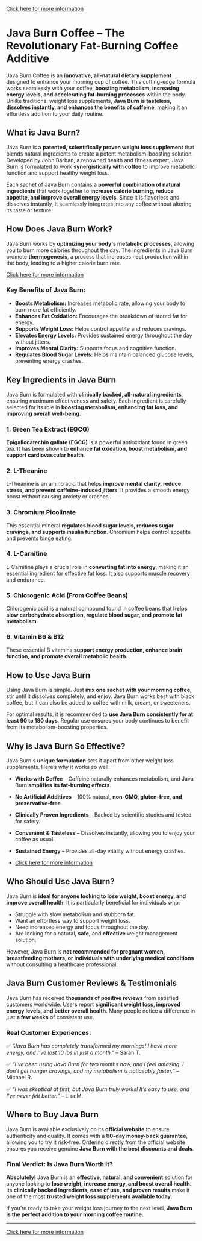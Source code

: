 [Click here for more information](https://javaburn.bond/)

# **Java Burn Coffee – The Revolutionary Fat-Burning Coffee Additive**

Java Burn Coffee is an **innovative, all-natural dietary supplement** designed to enhance your morning cup of coffee. This cutting-edge formula works seamlessly with your coffee, **boosting metabolism, increasing energy levels, and accelerating fat-burning processes** within the body. Unlike traditional weight loss supplements, **Java Burn is tasteless, dissolves instantly, and enhances the benefits of caffeine**, making it an effortless addition to your daily routine.

## **What is Java Burn?**

Java Burn is a **patented, scientifically proven weight loss supplement** that blends natural ingredients to create a potent metabolism-boosting solution. Developed by John Barban, a renowned health and fitness expert, Java Burn is formulated to work **synergistically with coffee** to improve metabolic function and support healthy weight loss.

Each sachet of Java Burn contains a **powerful combination of natural ingredients** that work together to **increase calorie burning, reduce appetite, and improve overall energy levels**. Since it is flavorless and dissolves instantly, it seamlessly integrates into any coffee without altering its taste or texture.

## **How Does Java Burn Work?**

Java Burn works by **optimizing your body's metabolic processes**, allowing you to burn more calories throughout the day. The ingredients in Java Burn promote **thermogenesis**, a process that increases heat production within the body, leading to a higher calorie burn rate.

[Click here for more information](https://javaburn.bond/)

### **Key Benefits of Java Burn:**

- **Boosts Metabolism:** Increases metabolic rate, allowing your body to burn more fat efficiently.
- **Enhances Fat Oxidation:** Encourages the breakdown of stored fat for energy.
- **Supports Weight Loss:** Helps control appetite and reduces cravings.
- **Elevates Energy Levels:** Provides sustained energy throughout the day without jitters.
- **Improves Mental Clarity:** Supports focus and cognitive function.
- **Regulates Blood Sugar Levels:** Helps maintain balanced glucose levels, preventing energy crashes.

## **Key Ingredients in Java Burn**

Java Burn is formulated with **clinically backed, all-natural ingredients**, ensuring maximum effectiveness and safety. Each ingredient is carefully selected for its role in **boosting metabolism, enhancing fat loss, and improving overall well-being**.

### **1. Green Tea Extract (EGCG)**

**Epigallocatechin gallate (EGCG)** is a powerful antioxidant found in green tea. It has been shown to **enhance fat oxidation, boost metabolism, and support cardiovascular health**.

### **2. L-Theanine**

L-Theanine is an amino acid that helps **improve mental clarity, reduce stress, and prevent caffeine-induced jitters**. It provides a smooth energy boost without causing anxiety or crashes.

### **3. Chromium Picolinate**

This essential mineral **regulates blood sugar levels, reduces sugar cravings, and supports insulin function**. Chromium helps control appetite and prevents binge eating.

### **4. L-Carnitine**

L-Carnitine plays a crucial role in **converting fat into energy**, making it an essential ingredient for effective fat loss. It also supports muscle recovery and endurance.

### **5. Chlorogenic Acid (From Coffee Beans)**

Chlorogenic acid is a natural compound found in coffee beans that **helps slow carbohydrate absorption, regulate blood sugar, and promote fat metabolism**.

### **6. Vitamin B6 & B12**

These essential B vitamins **support energy production, enhance brain function, and promote overall metabolic health**.

## **How to Use Java Burn**

Using Java Burn is simple. Just **mix one sachet with your morning coffee**, stir until it dissolves completely, and enjoy. Java Burn works best with black coffee, but it can also be added to coffee with milk, cream, or sweeteners.

For optimal results, it is recommended to **use Java Burn consistently for at least 90 to 180 days**. Regular use ensures your body continues to benefit from its metabolism-boosting properties.

## **Why is Java Burn So Effective?**

Java Burn's **unique formulation** sets it apart from other weight loss supplements. Here’s why it works so well:

- **Works with Coffee** – Caffeine naturally enhances metabolism, and Java Burn **amplifies its fat-burning effects**.
- **No Artificial Additives** – 100% natural, **non-GMO, gluten-free, and preservative-free**.
- **Clinically Proven Ingredients** – Backed by scientific studies and tested for safety.
- **Convenient & Tasteless** – Dissolves instantly, allowing you to enjoy your coffee as usual.
- **Sustained Energy** – Provides all-day vitality without energy crashes.

- [Click here for more information](https://javaburn.bond/)

## **Who Should Use Java Burn?**

Java Burn is **ideal for anyone looking to lose weight, boost energy, and improve overall health**. It is particularly beneficial for individuals who:

- Struggle with slow metabolism and stubborn fat.
- Want an effortless way to support weight loss.
- Need increased energy and focus throughout the day.
- Are looking for a natural, **safe**, and **effective** weight management solution.

However, Java Burn is **not recommended for pregnant women, breastfeeding mothers, or individuals with underlying medical conditions** without consulting a healthcare professional.

## **Java Burn Customer Reviews & Testimonials**

Java Burn has received **thousands of positive reviews** from satisfied customers worldwide. Users report **significant weight loss, improved energy levels, and better overall health**. Many people notice a difference in just **a few weeks** of consistent use.

### **Real Customer Experiences:**

✅ *“Java Burn has completely transformed my mornings! I have more energy, and I’ve lost 10 lbs in just a month.”* – Sarah T.

✅ *“I’ve been using Java Burn for two months now, and I feel amazing. I don’t get hunger cravings, and my metabolism is noticeably faster.”* – Michael R.

✅ *“I was skeptical at first, but Java Burn truly works! It’s easy to use, and I’ve never felt better.”* – Lisa M.

## **Where to Buy Java Burn**

Java Burn is available exclusively on its **official website** to ensure authenticity and quality. It comes with a **60-day money-back guarantee**, allowing you to try it risk-free. Ordering directly from the official website ensures you receive genuine **Java Burn with the best discounts and deals**.

### **Final Verdict: Is Java Burn Worth It?**

**Absolutely!** Java Burn is an **effective, natural, and convenient** solution for anyone looking to **lose weight, increase energy, and boost overall health**. Its **clinically backed ingredients, ease of use, and proven results** make it one of the most **trusted weight loss supplements available today**.

If you’re ready to take your weight loss journey to the next level, **Java Burn is the perfect addition to your morning coffee routine**.

---
 [Click here for more information](https://javaburn.bond/)

